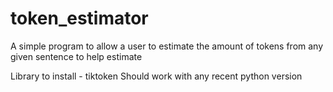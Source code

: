 # token_estimator
A simple program to allow a user to estimate the amount of tokens from any given sentence to help estimate 

Library to install - tiktoken
Should work with any recent python version
